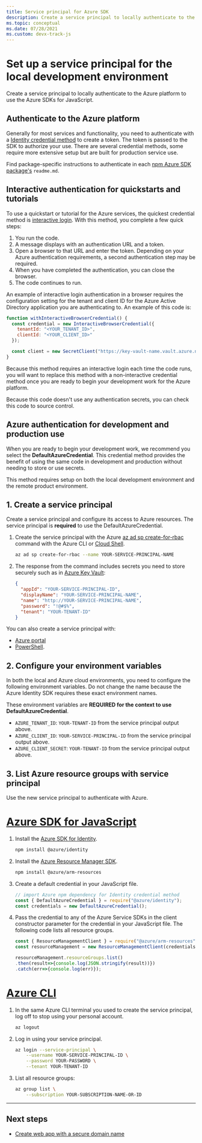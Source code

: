 ```yaml
---
title: Service principal for Azure SDK
description: Create a service principal to locally authenticate to the Azure platform to use the Azure SDKs for JavaScript.
ms.topic: conceptual
ms.date: 07/28/2021
ms.custom: devx-track-js
---
```


# Set up a service principal for the local development environment

Create a service principal to locally authenticate to the Azure platform to use the Azure SDKs for JavaScript.

## Authenticate to the Azure platform

Generally for most services and functionality, you need to authenticate with a [Identity credential method](https://www.npmjs.com/package/@azure/identity) to create a token. The token is passed to the SDK to authorize your use. There are several credential methods, some require more extensive setup but are built for production service use. 

Find package-specific instructions to authenticate in each [npm Azure SDK package's](../../azure-sdk-library-package-index.md) `readme.md`. 

## Interactive authentication for quickstarts and tutorials

To use a quickstart or tutorial for the Azure services, the quickest credential method is [interactive login](https://github.com/Azure/azure-sdk-for-js/blob/hotfix/identity_1.3.0/sdk/identity/identity/samples/AzureIdentityExamples.md#authenticating-a-user-account-interactively-in-the-browser). With this method, you complete a few quick steps:
1. You run the code.
1. A message displays with an authentication URL and a token. 
1. Open a browser to that URL and enter the token. Depending on your Azure authentication requirements, a second authentication step may be required.
1. When you have completed the authentication, you can close the browser.
1. The code continues to run.

An example of interactive login authentication in a browser requires the configuration setting for the tenant and client ID for the Azure Active Directory application you are authenticating to. An example of this code is:

```javascript
function withInteractiveBrowserCredential() {
  const credential = new InteractiveBrowserCredential({
    tenantId: "<YOUR_TENANT_ID>",
    clientId: "<YOUR_CLIENT_ID>"
  });

  const client = new SecretClient("https://key-vault-name.vault.azure.net", credential);
}
```

Because this method requires an interactive login each time the code runs, you will want to replace this method with a non-interactive credential method once you are ready to begin your development work for the Azure platform. 

Because this code doesn't use any authentication secrets, you can check this code to source control. 

## Azure authentication for development and production use

When you are ready to begin your development work, we recommend you select the **DefaultAzureCredential**. This credential method provides the benefit of using the same code in development and production without needing to store or use secrets.  

This method requires setup on both the local development environment and the remote product environment. 

## 1. Create a service principal

Create a service principal and configure its access to Azure resources. The service principal is **required** to use the DefaultAzureCredential.

1. Create the service principal with the Azure [az ad sp create-for-rbac](/cli/azure/ad/sp#az_ad_sp_create_for_rbac) command with the Azure CLI or [Cloud Shell](https://shell.azure.com). 

    ```bash
    az ad sp create-for-rbac --name YOUR-SERVICE-PRINCIPAL-NAME
    ```

2. The response from the command includes secrets you need to store securely such as in [Azure Key Vault](/azure/key-vault/):

    ```json
    {
      "appId": "YOUR-SERVICE-PRINCIPAL-ID",
      "displayName": "YOUR-SERVICE-PRINCIPAL-NAME",
      "name": "http://YOUR-SERVICE-PRINCIPAL-NAME",
      "password": "!@#$%",
      "tenant": "YOUR-TENANT-ID"
    }
    ```

You can also create a service principal with:
* [Azure portal](/azure/active-directory/develop/howto-create-service-principal-portal)
* [PowerShell](/azure/active-directory/develop/howto-authenticate-service-principal-powershell). 


## 2. Configure your environment variables

In both the local and Azure cloud environments, you need to configure the following environment variables. Do not change the name because the Azure Identity SDK requires these exact environment names. 

These environment variables are **REQUIRED for the context to use DefaultAzureCredential**. 

* `AZURE_TENANT_ID`: `YOUR-TENANT-ID` from the service principal output above.
* `AZURE_CLIENT_ID`: `YOUR-SERVICE-PRINCIPAL-ID` from the service principal output above.
* `AZURE_CLIENT_SECRET`: `YOUR-TENANT-ID` from the service principal output above.

## 3. List Azure resource groups with service principal 

Use the new service principal to authenticate with Azure. 

# [Azure SDK for JavaScript](#tab/azure-sdk-for-javascript)

1. Install the [Azure SDK for Identity](https://www.npmjs.com/package/@azure/identity).

    ```bash
    npm install @azure/identity
    ```

1. Install the [Azure Resource Manager SDK](https://www.npmjs.com/package/@azure/arm-resources). 

    ```bash
    npm install @azure/arm-resources
    ```

1. Create a default credential in your JavaScript file.

    ```javascript
    // import Azure npm dependency for Identity credential method
    const { DefaultAzureCredential } = require("@azure/identity");
    const credentials = new DefaultAzureCredential();
    ```

1. Pass the credential to any of the Azure Service SDKs in the client constructor parameter for the credential in your JavaScript file. The following code lists all resource groups.

    ```javascript
    const { ResourceManagementClient } = require("@azure/arm-resources");
    const resourceManagement = new ResourceManagementClient(credentials, subscriptionId);

    resourceManagement.resourceGroups.list()
    .then(result=>{console.log(JSON.stringify(result))})
    .catch(err=>{console.log(err)});
    ```

# [Azure CLI](#tab/azure-cli-create-resource)

1. In the same Azure CLI terminal you used to create the service principal, log off to stop using your personal account.

    ```bash
    az logout
    ```
    
1. Log in using your service principal. 

    ```bash
    az login --service-principal \
        --username YOUR-SERVICE-PRINCIPAL-ID \
        --password YOUR-PASSWORD \
        --tenant YOUR-TENANT-ID
    ```

1.  List all resource groups: 

    ```bash
    az group list \
        --subscription YOUR-SUBSCRIPTION-NAME-OR-ID
    ```

---

## Next steps

* [Create web app with a secure domain name](../add-custom-domain-to-web-app.md)